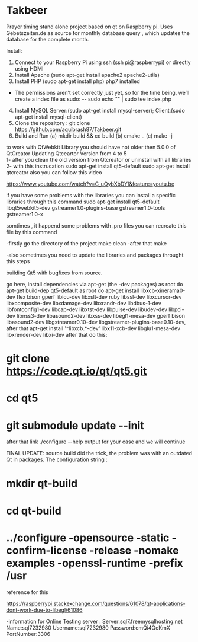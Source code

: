 # Takbeer
Prayer timing stand alone project based on qt on Raspberry pi. Uses Gebetszeiten.de as source for monthly database query , which updates the database for the complete month. 

Install:
1. Connect to your Raspberry Pi using ssh (ssh pi@raspberrypi) or directly using HDMI
2. Install Apache (sudo apt-get install apache2 apache2-utils)
3. Install PHP (sudo apt-get install php) php7 installed
- The permissions aren’t set correctly just yet, so for the time being, we’ll create a index file as sudo:
    --  sudo echo "<?php phpinfo(); ?>" | sudo tee index.php
4. Install MySQL Server:(sudo apt-get install mysql-server); Client:(sudo apt-get install mysql-client)
5. Clone the repository : git clone https://github.com/aquibrash87/Takbeer.git
6. Build and Run (a) mkdir build && cd build (b) cmake .. (c) make -j

to work with QtWebkit Library you should have not older then 5.0.0 of QtCreator
 Updating Qtceartor Version from 4 to 5  
1- after you clean the old version from Qtcreator or uninstall with all libraries
2- with this instrucation 
sudo apt-get install qt5-default
sudo apt-get install qtcreator 
 also you can follow this video 

https://www.youtube.com/watch?v=C_uOybXbDYI&feature=youtu.be

if you have some problems with the libraries you can install a specific libraries through this command
sudo apt-get install qt5-default libqt5webkit5-dev gstreamer1.0-plugins-base gstreamer1.0-tools gstreamer1.0-x

somtimes , it happend some problems with .pro files you can recreate this file
by this command 

-firstly go the directory of the project
make clean 
-after that
make

-also sometimes you need to update the libraries and packages 
throught this steps

building Qt5 with bugfixes from source.

go here, install dependencies via apt-get (the -dev packages)
as root do apt-get build-dep qt5-default
as root do apt-get install libxcb-xinerama0-dev flex bison gperf libicu-dev libxslt-dev ruby libssl-dev libxcursor-dev libxcomposite-dev libxdamage-dev libxrandr-dev libdbus-1-dev libfontconfig1-dev libcap-dev libxtst-dev libpulse-dev libudev-dev libpci-dev libnss3-dev libasound2-dev libxss-dev libegl1-mesa-dev gperf bison libasound2-dev libgstreamer0.10-dev libgstreamer-plugins-base0.10-dev, after that apt-get install '^libxcb.*-dev' libx11-xcb-dev libglu1-mesa-dev libxrender-dev libxi-dev
after that do this:

 # git clone https://code.qt.io/qt/qt5.git
 # cd qt5
 # git submodule update --init
after that link ./configure --help output for your case and we will continue

FINAL UPDATE: source build did the trick, the problem was with an outdated Qt in packages. The configuration string :

# mkdir qt-build
 # cd qt-build
 # ../configure -opensource -static -confirm-license -release -nomake examples -openssl-runtime -prefix /usr

reference for this 

https://raspberrypi.stackexchange.com/questions/61078/qt-applications-dont-work-due-to-libegl/61086

-information for Online Testing server :
Server:sql7.freemysqlhosting.net
Name:sql7232980
Username:sql7232980
Password:emQi4QeKmX
PortNumber:3306

